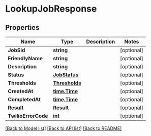 # LookupJobResponse

## Properties

Name | Type | Description | Notes
------------ | ------------- | ------------- | -------------
**JobSid** | **string** |  |[optional] 
**FriendlyName** | **string** |  |[optional] 
**Description** | **string** |  |[optional] 
**Status** | [**JobStatus**](JobStatus.md) |  |[optional] 
**Thresholds** | [**Thresholds**](Thresholds.md) |  |[optional] 
**CreatedAt** | [**time.Time**](time.Time.md) |  |[optional] 
**CompletedAt** | [**time.Time**](time.Time.md) |  |[optional] 
**Result** | [**Result**](Result.md) |  |[optional] 
**TwilioErrorCode** | **int** |  |[optional] 

[[Back to Model list]](../README.md#documentation-for-models) [[Back to API list]](../README.md#documentation-for-api-endpoints) [[Back to README]](../README.md)



